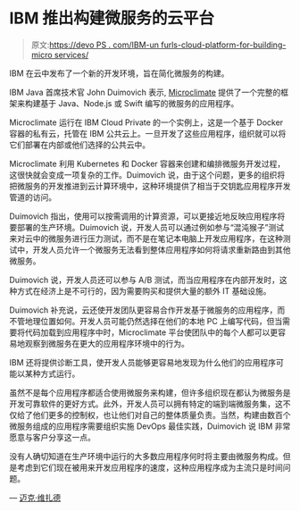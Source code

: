 # IBM 推出构建微服务的云平台

> 原文:[https://devo PS . com/IBM-un furls-cloud-platform-for-building-micro services/](https://devops.com/ibm-unfurls-cloud-platform-for-building-microservices/)

IBM 在云中发布了一个新的开发环境，旨在简化微服务的构建。

IBM Java 首席技术官 John Duimovich 表示, [Microclimate](https://developer.ibm.com/dwblog/2018/microclimate-cloud-native-apps-microservices/) 提供了一个完整的框架来构建基于 Java、Node.js 或 Swift 编写的微服务的应用程序。

Microclimate 运行在 IBM Cloud Private 的一个实例上，这是一个基于 Docker 容器的私有云，托管在 IBM 公共云上。一旦开发了这些应用程序，组织就可以将它们部署在内部或他们选择的公共云中。

Microclimate 利用 Kubernetes 和 Docker 容器来创建和编排微服务开发过程，这很快就会变成一项复杂的工作。Duimovich 说，由于这个问题，更多的组织将把微服务的开发推进到云计算环境中，这种环境提供了相当于交钥匙应用程序开发管道的访问。

Duimovich 指出，使用可以按需调用的计算资源，可以更接近地反映应用程序将要部署的生产环境。Duimovich 说，开发人员可以通过例如参与“混沌猴子”测试来对云中的微服务进行压力测试，而不是在笔记本电脑上开发应用程序，在这种测试中，开发人员允许一个微服务无法看到整体应用程序如何将请求重新路由到其他微服务。

Duimovich 说，开发人员还可以参与 A/B 测试，而当应用程序在内部开发时，这种方式在经济上是不可行的，因为需要购买和提供大量的额外 IT 基础设施。

Duimovich 补充说，云还使开发团队更容易合作开发基于微服务的应用程序，而不管地理位置如何。开发人员可能仍然选择在他们的本地 PC 上编写代码，但当需要将代码加载到应用程序中时，Microclimate 平台使团队中的每个人都可以更容易地观察到微服务在更大的应用程序环境中的行为。

IBM 还将提供诊断工具，使开发人员能够更容易地发现为什么他们的应用程序可能以某种方式运行。

虽然不是每个应用程序都适合使用微服务来构建，但许多组织现在都认为微服务是开发可靠软件的更好方式。此外，开发人员可以拥有特定的端到端微服务集，这不仅给了他们更多的控制权，也让他们对自己的整体质量负责。当然，构建由数百个微服务组成的应用程序需要组织实施 DevOps 最佳实践，Duimovich 说 IBM 非常愿意与客户分享这一点。

没有人确切知道在生产环境中运行的大多数应用程序何时将主要由微服务构成。但是考虑到它们现在被用来开发应用程序的速度，这种应用程序成为主流只是时间问题。

— [迈克·维扎德](https://devops.com/author/mike-vizard/)